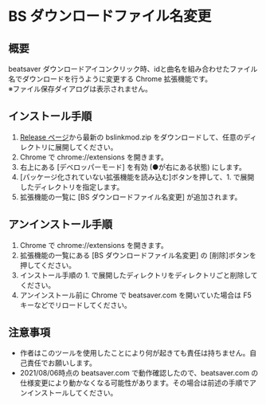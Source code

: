 # BS ダウンロードファイル名変更

## 概要
beatsaver ダウンロードアイコンクリック時、idと曲名を組み合わせたファイル名でダウンロードを行うように変更する Chrome 拡張機能です。  
※ファイル保存ダイアログは表示されません。

## インストール手順
1. [Release ページ](https://github.com/ranmd9a/bslinkmod/releases)から最新の bslinkmod.zip をダウンロードして、任意のディレクトリに展開してください。
2. Chrome で chrome://extensions を開きます。
3. 右上にある [デベロッパーモード] を有効 (●が右にある状態) にします。
4. [パッケージ化されていない拡張機能を読み込む]ボタンを押して、1. で展開したディレクトリを指定します。
5. 拡張機能の一覧に [BS ダウンロードファイル名変更] が追加されます。

## アンインストール手順
1. Chrome で chrome://extensions を開きます。
2. 拡張機能の一覧にある [BS ダウンロードファイル名変更] の [削除]ボタンを押してください。
3. インストール手順の 1. で展開したディレクトリをディレクトリごと削除してください。
4. アンインストール前に Chrome で beatsaver.com を開いていた場合は F5 キーなどでリロードしてください。

## 注意事項
- 作者はこのツールを使用したことにより何が起きても責任は持ちません。自己責任でお願いします。
- 2021/08/06時点の beatsaver.com で動作確認したので、beatsaver.com の仕様変更により動かなくなる可能性があります。その場合は前述の手順でアンインストールしてください。


